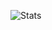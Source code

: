 ![Stats](https://pixel-profile.vercel.app/api/github-stats?username=jiovuos&theme=road_trip&screen_effect=false&hide_title=true)

